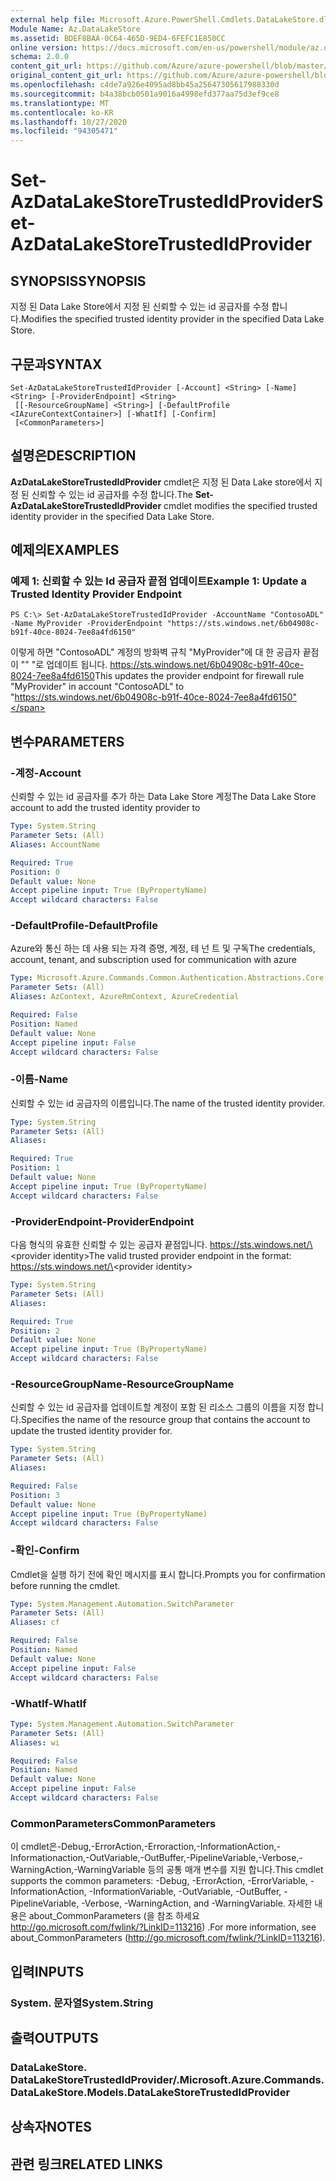 ```yaml
---
external help file: Microsoft.Azure.PowerShell.Cmdlets.DataLakeStore.dll-Help.xml
Module Name: Az.DataLakeStore
ms.assetid: BDEF8BAA-0C64-465D-9ED4-6FEFC1E850CC
online version: https://docs.microsoft.com/en-us/powershell/module/az.datalakestore/set-azdatalakestoretrustedidprovider
schema: 2.0.0
content_git_url: https://github.com/Azure/azure-powershell/blob/master/src/DataLakeStore/DataLakeStore/help/Set-AzDataLakeStoreTrustedIdProvider.md
original_content_git_url: https://github.com/Azure/azure-powershell/blob/master/src/DataLakeStore/DataLakeStore/help/Set-AzDataLakeStoreTrustedIdProvider.md
ms.openlocfilehash: c4de7a926e4095ad8bb45a25647305617988330d
ms.sourcegitcommit: b4a38bcb0501a9016a4998efd377aa75d3ef9ce8
ms.translationtype: MT
ms.contentlocale: ko-KR
ms.lasthandoff: 10/27/2020
ms.locfileid: "94305471"
---
```

# <span data-ttu-id="c9091-101">Set-AzDataLakeStoreTrustedIdProvider</span><span class="sxs-lookup"><span data-stu-id="c9091-101">Set-AzDataLakeStoreTrustedIdProvider</span></span>

## <span data-ttu-id="c9091-102">SYNOPSIS</span><span class="sxs-lookup"><span data-stu-id="c9091-102">SYNOPSIS</span></span>
<span data-ttu-id="c9091-103">지정 된 Data Lake Store에서 지정 된 신뢰할 수 있는 id 공급자를 수정 합니다.</span><span class="sxs-lookup"><span data-stu-id="c9091-103">Modifies the specified trusted identity provider in the specified Data Lake Store.</span></span>

## <span data-ttu-id="c9091-104">구문과</span><span class="sxs-lookup"><span data-stu-id="c9091-104">SYNTAX</span></span>

```
Set-AzDataLakeStoreTrustedIdProvider [-Account] <String> [-Name] <String> [-ProviderEndpoint] <String>
 [[-ResourceGroupName] <String>] [-DefaultProfile <IAzureContextContainer>] [-WhatIf] [-Confirm]
 [<CommonParameters>]
```

## <span data-ttu-id="c9091-105">설명은</span><span class="sxs-lookup"><span data-stu-id="c9091-105">DESCRIPTION</span></span>
<span data-ttu-id="c9091-106">**AzDataLakeStoreTrustedIdProvider** cmdlet은 지정 된 Data Lake store에서 지정 된 신뢰할 수 있는 id 공급자를 수정 합니다.</span><span class="sxs-lookup"><span data-stu-id="c9091-106">The **Set-AzDataLakeStoreTrustedIdProvider** cmdlet modifies the specified trusted identity provider in the specified Data Lake Store.</span></span>

## <span data-ttu-id="c9091-107">예제의</span><span class="sxs-lookup"><span data-stu-id="c9091-107">EXAMPLES</span></span>

### <span data-ttu-id="c9091-108">예제 1: 신뢰할 수 있는 Id 공급자 끝점 업데이트</span><span class="sxs-lookup"><span data-stu-id="c9091-108">Example 1: Update a Trusted Identity Provider Endpoint</span></span>
```
PS C:\> Set-AzDataLakeStoreTrustedIdProvider -AccountName "ContosoADL" -Name MyProvider -ProviderEndpoint "https://sts.windows.net/6b04908c-b91f-40ce-8024-7ee8a4fd6150"
```

<span data-ttu-id="c9091-109">이렇게 하면 "ContosoADL" 계정의 방화벽 규칙 "MyProvider"에 대 한 공급자 끝점이 "" "로 업데이트 됩니다. https://sts.windows.net/6b04908c-b91f-40ce-8024-7ee8a4fd6150</span><span class="sxs-lookup"><span data-stu-id="c9091-109">This updates the provider endpoint for firewall rule "MyProvider" in account "ContosoADL" to "https://sts.windows.net/6b04908c-b91f-40ce-8024-7ee8a4fd6150"</span></span>

## <span data-ttu-id="c9091-110">변수</span><span class="sxs-lookup"><span data-stu-id="c9091-110">PARAMETERS</span></span>

### <span data-ttu-id="c9091-111">-계정</span><span class="sxs-lookup"><span data-stu-id="c9091-111">-Account</span></span>
<span data-ttu-id="c9091-112">신뢰할 수 있는 id 공급자를 추가 하는 Data Lake Store 계정</span><span class="sxs-lookup"><span data-stu-id="c9091-112">The Data Lake Store account to add the trusted identity provider to</span></span>

```yaml
Type: System.String
Parameter Sets: (All)
Aliases: AccountName

Required: True
Position: 0
Default value: None
Accept pipeline input: True (ByPropertyName)
Accept wildcard characters: False
```

### <span data-ttu-id="c9091-113">-DefaultProfile</span><span class="sxs-lookup"><span data-stu-id="c9091-113">-DefaultProfile</span></span>
<span data-ttu-id="c9091-114">Azure와 통신 하는 데 사용 되는 자격 증명, 계정, 테 넌 트 및 구독</span><span class="sxs-lookup"><span data-stu-id="c9091-114">The credentials, account, tenant, and subscription used for communication with azure</span></span>

```yaml
Type: Microsoft.Azure.Commands.Common.Authentication.Abstractions.Core.IAzureContextContainer
Parameter Sets: (All)
Aliases: AzContext, AzureRmContext, AzureCredential

Required: False
Position: Named
Default value: None
Accept pipeline input: False
Accept wildcard characters: False
```

### <span data-ttu-id="c9091-115">-이름</span><span class="sxs-lookup"><span data-stu-id="c9091-115">-Name</span></span>
<span data-ttu-id="c9091-116">신뢰할 수 있는 id 공급자의 이름입니다.</span><span class="sxs-lookup"><span data-stu-id="c9091-116">The name of the trusted identity provider.</span></span>

```yaml
Type: System.String
Parameter Sets: (All)
Aliases:

Required: True
Position: 1
Default value: None
Accept pipeline input: True (ByPropertyName)
Accept wildcard characters: False
```

### <span data-ttu-id="c9091-117">-ProviderEndpoint</span><span class="sxs-lookup"><span data-stu-id="c9091-117">-ProviderEndpoint</span></span>
<span data-ttu-id="c9091-118">다음 형식의 유효한 신뢰할 수 있는 공급자 끝점입니다. https://sts.windows.net/\<provider identity\></span><span class="sxs-lookup"><span data-stu-id="c9091-118">The valid trusted provider endpoint in the format: https://sts.windows.net/\<provider identity\></span></span>

```yaml
Type: System.String
Parameter Sets: (All)
Aliases:

Required: True
Position: 2
Default value: None
Accept pipeline input: True (ByPropertyName)
Accept wildcard characters: False
```

### <span data-ttu-id="c9091-119">-ResourceGroupName</span><span class="sxs-lookup"><span data-stu-id="c9091-119">-ResourceGroupName</span></span>
<span data-ttu-id="c9091-120">신뢰할 수 있는 id 공급자를 업데이트할 계정이 포함 된 리소스 그룹의 이름을 지정 합니다.</span><span class="sxs-lookup"><span data-stu-id="c9091-120">Specifies the name of the resource group that contains the account to update the trusted identity provider for.</span></span>

```yaml
Type: System.String
Parameter Sets: (All)
Aliases:

Required: False
Position: 3
Default value: None
Accept pipeline input: True (ByPropertyName)
Accept wildcard characters: False
```

### <span data-ttu-id="c9091-121">-확인</span><span class="sxs-lookup"><span data-stu-id="c9091-121">-Confirm</span></span>
<span data-ttu-id="c9091-122">Cmdlet을 실행 하기 전에 확인 메시지를 표시 합니다.</span><span class="sxs-lookup"><span data-stu-id="c9091-122">Prompts you for confirmation before running the cmdlet.</span></span>

```yaml
Type: System.Management.Automation.SwitchParameter
Parameter Sets: (All)
Aliases: cf

Required: False
Position: Named
Default value: None
Accept pipeline input: False
Accept wildcard characters: False
```

### <span data-ttu-id="c9091-123">-WhatIf</span><span class="sxs-lookup"><span data-stu-id="c9091-123">-WhatIf</span></span>
```yaml
Type: System.Management.Automation.SwitchParameter
Parameter Sets: (All)
Aliases: wi

Required: False
Position: Named
Default value: None
Accept pipeline input: False
Accept wildcard characters: False
```

### <span data-ttu-id="c9091-124">CommonParameters</span><span class="sxs-lookup"><span data-stu-id="c9091-124">CommonParameters</span></span>
<span data-ttu-id="c9091-125">이 cmdlet은-Debug,-ErrorAction,-Erroraction,-InformationAction,-Informationaction,-OutVariable,-OutBuffer,-PipelineVariable,-Verbose,-WarningAction,-WarningVariable 등의 공통 매개 변수를 지원 합니다.</span><span class="sxs-lookup"><span data-stu-id="c9091-125">This cmdlet supports the common parameters: -Debug, -ErrorAction, -ErrorVariable, -InformationAction, -InformationVariable, -OutVariable, -OutBuffer, -PipelineVariable, -Verbose, -WarningAction, and -WarningVariable.</span></span> <span data-ttu-id="c9091-126">자세한 내용은 about_CommonParameters (을 참조 하세요 http://go.microsoft.com/fwlink/?LinkID=113216) .</span><span class="sxs-lookup"><span data-stu-id="c9091-126">For more information, see about_CommonParameters (http://go.microsoft.com/fwlink/?LinkID=113216).</span></span>

## <span data-ttu-id="c9091-127">입력</span><span class="sxs-lookup"><span data-stu-id="c9091-127">INPUTS</span></span>

### <span data-ttu-id="c9091-128">System. 문자열</span><span class="sxs-lookup"><span data-stu-id="c9091-128">System.String</span></span>

## <span data-ttu-id="c9091-129">출력</span><span class="sxs-lookup"><span data-stu-id="c9091-129">OUTPUTS</span></span>

### <span data-ttu-id="c9091-130">DataLakeStore. DataLakeStoreTrustedIdProvider/.</span><span class="sxs-lookup"><span data-stu-id="c9091-130">Microsoft.Azure.Commands.DataLakeStore.Models.DataLakeStoreTrustedIdProvider</span></span>

## <span data-ttu-id="c9091-131">상속자</span><span class="sxs-lookup"><span data-stu-id="c9091-131">NOTES</span></span>

## <span data-ttu-id="c9091-132">관련 링크</span><span class="sxs-lookup"><span data-stu-id="c9091-132">RELATED LINKS</span></span>
